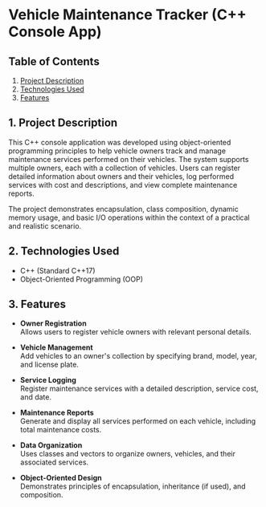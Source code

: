 #   Vehicle Maintenance Tracker (C++ Console App)

##   Table of Contents

1.  [Project Description](#project-description)
2.  [Technologies Used](#technologies-used)
3.  [Features](#features)

##   1. Project Description

This C++ console application was developed using object-oriented programming principles to help vehicle owners track and manage maintenance services performed on their vehicles. The system supports multiple owners, each with a collection of vehicles. Users can register detailed information about owners and their vehicles, log performed services with cost and descriptions, and view complete maintenance reports.

The project demonstrates encapsulation, class composition, dynamic memory usage, and basic I/O operations within the context of a practical and realistic scenario.

##   2. Technologies Used

* C++ (Standard C++17)
* Object-Oriented Programming (OOP)

##   3. Features

* **Owner Registration**  
  Allows users to register vehicle owners with relevant personal details.

* **Vehicle Management**  
  Add vehicles to an owner's collection by specifying brand, model, year, and license plate.

* **Service Logging**  
  Register maintenance services with a detailed description, service cost, and date.

* **Maintenance Reports**  
  Generate and display all services performed on each vehicle, including total maintenance costs.

* **Data Organization**  
  Uses classes and vectors to organize owners, vehicles, and their associated services.

* **Object-Oriented Design**  
  Demonstrates principles of encapsulation, inheritance (if used), and composition.

